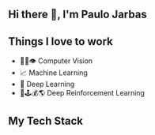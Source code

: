 [logo]: https://img.shields.io/badge/linkedin-%230077B5.svg?style=for-the-badge&logo=linkedin&logoColor=white

## Hi there 👋, I'm Paulo Jarbas

## Things I love to work

- 👨‍💻👁️ Computer Vision
- 📈 Machine Learning
- 🤖 Deep Learning
- 🤖🕹️💰🌎 Deep Reinforcement Learning


## My Tech Stack

<div align="center" style="padding-bottom: 20px">
    <img src="https://img.shields.io/badge/Python-14354C?style=for-the-badge&logo=python&logoColor=white" alt=""/>
    <img src="https://img.shields.io/badge/c++-%2300599C.svg?style=for-the-badge&logo=c%2B%2B&logoColor=white" alt=""/>
    <img src="https://img.shields.io/badge/opencv-%23white.svg?style=for-the-badge&logo=opencv&logoColor=white" alt=""/>
    <img src="https://img.shields.io/badge/TensorFlow-%23FF6F00.svg?style=for-the-badge&logo=TensorFlow&logoColor=white" alt=""/>
    <img src="https://img.shields.io/badge/Keras-%23D00000.svg?style=for-the-badge&logo=Keras&logoColor=white" alt=""/>
    <img src="https://img.shields.io/badge/PyTorch-%23EE4C2C.svg?style=for-the-badge&logo=PyTorch&logoColor=white" alt=""/>
    <img src="https://img.shields.io/badge/flask-%23000.svg?style=for-the-badge&logo=flask&logoColor=white" alt=""/>
    <img src="https://img.shields.io/badge/Django-092E20?style=for-the-badge&logo=django&logoColor=white" alt=""/>
    <img src="https://img.shields.io/badge/Apache%20Airflow-017CEE?style=for-the-badge&logo=Apache%20Airflow&logoColor=white" alt=""/> 
    <img src="https://img.shields.io/badge/scikit--learn-%23F7931E.svg?style=for-the-badge&logo=scikit-learn&logoColor=white" alt=""/>
    <img src="https://img.shields.io/badge/pandas-%23150458.svg?style=for-the-badge&logo=pandas&logoColor=white" alt=""/>
    <img src="https://img.shields.io/badge/Plotly-%233F4F75.svg?style=for-the-badge&logo=plotly&logoColor=white" alt=""/>
    <img src="https://img.shields.io/badge/gitlab%20ci-%23181717.svg?style=for-the-badge&logo=gitlab&logoColor=white" alt=""/>
    <img src="https://img.shields.io/badge/docker-%230db7ed.svg?style=for-the-badge&logo=docker&logoColor=white" alt=""/>
    <img src="https://img.shields.io/badge/kubernetes-%23326ce5.svg?style=for-the-badge&logo=kubernetes&logoColor=white" alt=""/>
    <img src="https://img.shields.io/badge/azure-%230072C6.svg?style=for-the-badge&logo=microsoftazure&logoColor=white" alt=""/>
    <img src="https://img.shields.io/badge/Postman-FF6C37?style=for-the-badge&logo=postman&logoColor=white" alt=""/>
    <img src="https://img.shields.io/badge/Selenium-43B02A?style=for-the-badge&logo=Selenium&logoColor=white" alt=""/>   
</div>

